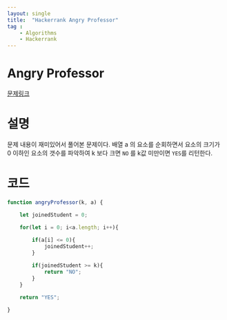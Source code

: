 ```yaml
---
layout: single
title:  "Hackerrank Angry Professor"
tag : 
    - Algorithms
    - Hackerrank
---
```



# Angry Professor
[문제링크](https://www.hackerrank.com/challenges/angry-professor/problem)

# 설명
문제 내용이 재미있어서 풀어본 문제이다. 배열 a 의 요소를 순회하면서
요소의 크기가 0 이하인 요소의 갯수를 파악하여 k 보다 크면 `NO` 를
k값 미만이면 `YES`를 리턴한다. 

# 코드

```js
function angryProfessor(k, a) {

    let joinedStudent = 0;

    for(let i = 0; i<a.length; i++){
        
        if(a[i] <= 0){
            joinedStudent++;
        }

        if(joinedStudent >= k){
            return "NO";
        }
    }

    return "YES";
    
}

```